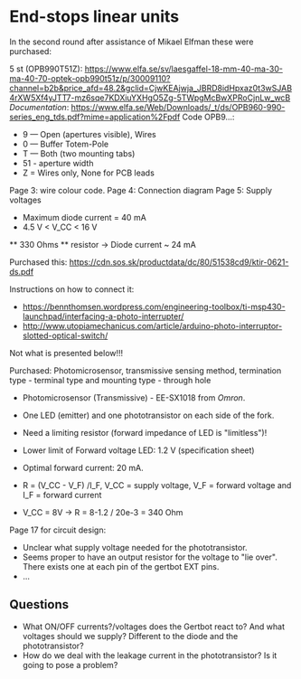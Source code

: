 # End-stops linear units # 


In the second round after assistance of Mikael Elfman these were purchased:

5 st (OPB990T51Z): <https://www.elfa.se/sv/laesgaffel-18-mm-40-ma-30-ma-40-70-optek-opb990t51z/p/30009110?channel=b2b&price_afd=48.2&gclid=CjwKEAjwja_JBRD8idHpxaz0t3wSJAB4rXW5Xf4yJTT7-mz6sqe7KDXiuYXHgO5Zg-5TWpgMcBwXPRoCjnLw_wcB>
_Documentation_: <https://www.elfa.se/Web/Downloads/_t/ds/OPB960-990-series_eng_tds.pdf?mime=application%2Fpdf>
Code OPB9...: 

* 9 — Open (apertures visible), Wires 
* 0 — Buffer  Totem-Pole 
* T — Both (two mounting tabs) 
* 51 - aperture width
* Z = Wires only,  None for PCB leads 

Page 3: wire colour code. 
Page 4: Connection diagram
Page 5: Supply voltages

* Maximum diode current = 40 mA
* 4.5 V < V_CC < 16 V

** 330 Ohms ** resistor -> Diode current ~ 24 mA







Purchased this: <https://cdn.sos.sk/productdata/dc/80/51538cd9/ktir-0621-ds.pdf>

Instructions on how to connect it:

* <https://bennthomsen.wordpress.com/engineering-toolbox/ti-msp430-launchpad/interfacing-a-photo-interrupter/>
* <http://www.utopiamechanicus.com/article/arduino-photo-interruptor-slotted-optical-switch/>

Not what is presented below!!!




Purchased: Photomicrosensor, transmissive sensing method, termination type - terminal type and mounting type - through hole

* Photomicrosensor (Transmissive) - EE-SX1018 from _Omron_.

* One LED (emitter) and one phototransistor on each side of the fork. 

* Need a limiting resistor (forward impedance of LED is "limitless")!
* Lower limit of Forward voltage LED: 1.2 V (specification sheet)
* Optimal forward current: 20 mA.
* R = (V_CC - V_F) /I_F, V_CC = supply voltage, V_F = forward voltage and I_F = forward current
* V_CC = 8V -> R = 8-1.2 / 20e-3 = 340 Ohm

Page 17 for circuit design: 

* Unclear what supply voltage needed for the phototransistor. 
* Seems proper to have an output resistor for the voltage to "lie over". There exists one at each pin of the gertbot EXT pins. 
* ...

## Questions ## 

* What ON/OFF currents?/voltages does the Gertbot react to? And what voltages should we supply? Different to the diode and the phototransistor?
* How do we deal with the leakage current in the phototransistor? Is it going to pose a problem?

